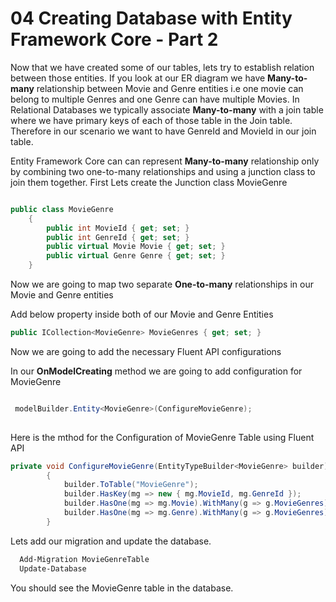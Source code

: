 # 04 Creating Database with Entity Framework Core - Part 2


Now that we have created some of our tables, lets try to establish relation between those entities. 
If you look at our ER diagram we have __Many-to-many__ relationship between Movie and Genre entities i.e one movie can belong to multiple Genres and one Genre can have multiple Movies.
In Relational Databases we typically associate __Many-to-many__ with a join table where we have primary keys of each of those table in the Join table. Therefore in our scenario we want to have GenreId and MovieId in our join table.

Entity Framework Core can can represent __Many-to-many__ relationship only by combining two one-to-many relationships and using a junction class to join them together.
First Lets create the Junction class MovieGenre

```cs

public class MovieGenre
    {
        public int MovieId { get; set; }
        public int GenreId { get; set; }
        public virtual Movie Movie { get; set; }
        public virtual Genre Genre { get; set; }
    }

``` 

Now we are going to map two separate __One-to-many__ relationships in our Movie and Genre entities

Add below property inside both of our Movie and Genre Entities

```cs
public ICollection<MovieGenre> MovieGenres { get; set; }

```
Now we are going to add the necessary Fluent API configurations

In our __OnModelCreating__ method we are going to add configuration for MovieGenre

```cs

 modelBuilder.Entity<MovieGenre>(ConfigureMovieGenre);
  
```

Here is the mthod for the Configuration of MovieGenre Table using Fluent API

```cs
private void ConfigureMovieGenre(EntityTypeBuilder<MovieGenre> builder)
        {
            builder.ToTable("MovieGenre");
            builder.HasKey(mg => new { mg.MovieId, mg.GenreId });
            builder.HasOne(mg => mg.Movie).WithMany(g => g.MovieGenres).HasForeignKey(mg => mg.MovieId);
            builder.HasOne(mg => mg.Genre).WithMany(g => g.MovieGenres).HasForeignKey(mg => mg.GenreId);
        }
```

Lets add our migration and update the database.


```cmd
  Add-Migration MovieGenreTable
  Update-Database

```

You should see the MovieGenre table in the database.



